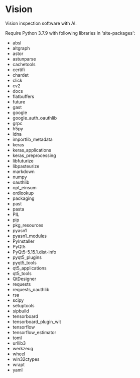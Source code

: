 # Vision

Vision inspection software with AI.

Require Python 3.7.9 with following libraries in 'site-packages':

 - absl
 - altgraph
 - astor
 - astunparse
 - cachetools
 - certifi
 - chardet
 - click
 - cv2
 - docs
 - flatbuffers
 - future
 - gast
 - google
 - google_auth_oauthlib
 - grpc
 - h5py
 - idna
 - importlib_metadata
 - keras
 - keras_applications
 - keras_preprocessing
 - libfuturize
 - libpasteurize
 - markdown
 - numpy
 - oauthlib
 - opt_einsum
 - ordlookup
 - packaging
 - past
 - pasta
 - PIL
 - pip
 - pkg_resources
 - pyasn1
 - pyasn1_modules
 - PyInstaller
 - PyQt5
 - PyQt5-5.15.1.dist-info
 - pyqt5_plugins
 - pyqt5_tools
 - qt5_applications
 - qt5_tools
 - QtDesigner
 - requests
 - requests_oauthlib
 - rsa
 - scipy
 - setuptools
 - sipbuild
 - tensorboard
 - tensorboard_plugin_wit
 - tensorflow
 - tensorflow_estimator
 - toml
 - urllib3
 - werkzeug
 - wheel
 - win32ctypes
 - wrapt
 - yaml
